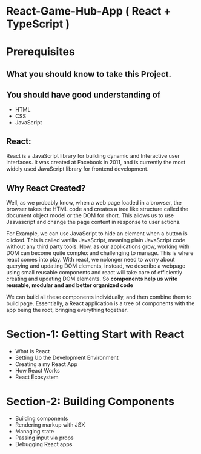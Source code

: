 # React-Game-Hub-App ( React + TypeScript )

# Prerequisites
## What you should know to take this Project.
## You should have good understanding of 
- HTML
- CSS
- JavaScript

## React:
React is a JavaScript library for building dynamic and Interactive user interfaces. It was created at Facebook in 2011, and is currently the most widely used JavaScript library for frontend development.

## Why React Created?
Well, as we probably know, when a web page loaded in a browser, the browser takes the HTML code and creates a tree like structure called the document object model or the DOM for short. This allows us to use Jasvascript and change the page content in response to user actions. 

For Example, we can use JavaScript to hide an element when a button is clicked. This is called vanilla JavaScript, meaning plain JavaScript code without any third party tools. Now, as our applications grow, working with DOM can become quite complex and challenging to manage. This is where react comes into play. With react, we nolonger need to worry about querying and updating DOM elements, instead, we describe a webpage using small reusable components and react will take care of efficiently creating and updating DOM elements. So <strong>components help us write reusable, modular and and better organized code</strong> 

We can build all these components individually, and then combine them to build page. Essentially, a React application is a tree of components with the app being the root, bringing everything together. 

# Section-1: Getting Start with React
- What is React
- Setting Up the Development Environment
- Creating a my React App
- How React Works
- React Ecosystem

# Section-2: Building Components
- Building components
- Rendering markup with JSX
- Managing state
- Passing input via props
- Debugging React apps
